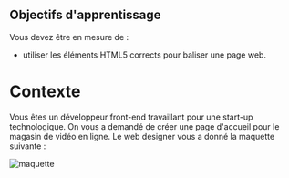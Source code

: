 ## Objectifs d'apprentissage

Vous devez être en mesure de :

- utiliser les éléments HTML5 corrects pour baliser une page web.

# Contexte

Vous êtes un développeur front-end travaillant pour une start-up technologique. On vous a demandé de créer une page d'accueil pour le magasin de vidéo en ligne. Le web designer vous a donné la maquette suivante :

![maquette](/1/Page_daccueil_du_magasin_de_vidéo/n1/img/maquette.png)
